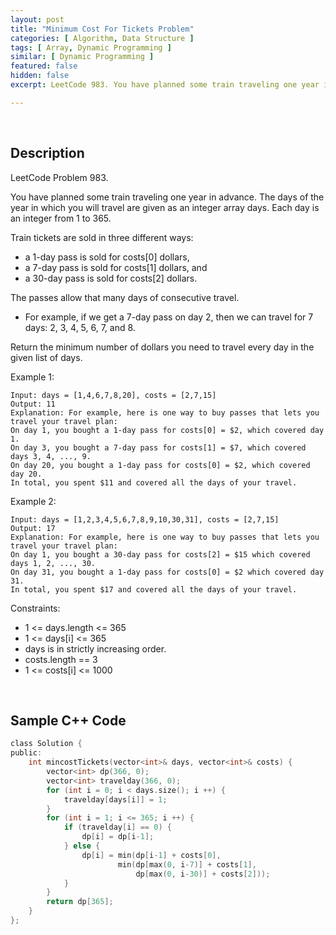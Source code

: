 ```yaml
---
layout: post
title: "Minimum Cost For Tickets Problem"
categories: [ Algorithm, Data Structure ]
tags: [ Array, Dynamic Programming ]
similar: [ Dynamic Programming ]
featured: false
hidden: false
excerpt: LeetCode 983. You have planned some train traveling one year in advance. The days of the year in which you will travel are given as an integer array days. Each day is an integer from 1 to 365.

---
```


<br />

## Description

LeetCode Problem 983.

You have planned some train traveling one year in advance. The days of the year in which you will travel are given as an integer array days. Each day is an integer from 1 to 365.

Train tickets are sold in three different ways:
* a 1-day pass is sold for costs[0] dollars,
* a 7-day pass is sold for costs[1] dollars, and
* a 30-day pass is sold for costs[2] dollars.

The passes allow that many days of consecutive travel.
* For example, if we get a 7-day pass on day 2, then we can travel for 7 days: 2, 3, 4, 5, 6, 7, and 8.

Return the minimum number of dollars you need to travel every day in the given list of days.

Example 1:
```
Input: days = [1,4,6,7,8,20], costs = [2,7,15]
Output: 11
Explanation: For example, here is one way to buy passes that lets you travel your travel plan:
On day 1, you bought a 1-day pass for costs[0] = $2, which covered day 1.
On day 3, you bought a 7-day pass for costs[1] = $7, which covered days 3, 4, ..., 9.
On day 20, you bought a 1-day pass for costs[0] = $2, which covered day 20.
In total, you spent $11 and covered all the days of your travel.
```

Example 2:
```
Input: days = [1,2,3,4,5,6,7,8,9,10,30,31], costs = [2,7,15]
Output: 17
Explanation: For example, here is one way to buy passes that lets you travel your travel plan:
On day 1, you bought a 30-day pass for costs[2] = $15 which covered days 1, 2, ..., 30.
On day 31, you bought a 1-day pass for costs[0] = $2 which covered day 31.
In total, you spent $17 and covered all the days of your travel.
```

Constraints:
* 1 <= days.length <= 365
* 1 <= days[i] <= 365
* days is in strictly increasing order.
* costs.length == 3
* 1 <= costs[i] <= 1000

<br />

## Sample C++ Code


```c
class Solution {
public:
    int mincostTickets(vector<int>& days, vector<int>& costs) {
        vector<int> dp(366, 0);
        vector<int> travelday(366, 0);
        for (int i = 0; i < days.size(); i ++) {
            travelday[days[i]] = 1;
        }
        for (int i = 1; i <= 365; i ++) {
            if (travelday[i] == 0) {
                dp[i] = dp[i-1];        
            } else {
                dp[i] = min(dp[i-1] + costs[0], 
                        min(dp[max(0, i-7)] + costs[1], 
                            dp[max(0, i-30)] + costs[2]));
            }
        }
        return dp[365];
    }
};
```


